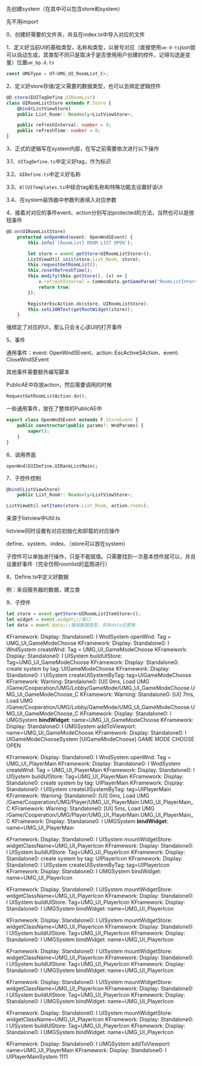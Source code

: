 先创建system（在其中可以包含store和system）

先不用import

0、创建好需要的文件夹，并且在index.ts中导入对应的文件

1、定义好当前UI的基础类型，名称和类型，以冒号对应（直接使用`ue-d-ts`json就可以自动生成，其类型不同只是取决于是否使用用户创建的控件，记得勾选是变量）位置`ue_bp.d.ts`

```ts
const UMGType = UT<UMG_UI_RoomList_C>;
```



2、定义好store存储/定义需要的数据类型，也可以去绑定逻辑控件

```ts
@D.store(EUITagDefine.UIRoomList)
class UIRoomListStore extends F.Store {
    @bind(ListViewStore)
    public List_Room!: Readonly<ListViewStore>;

    public refreshInterval: number = 0;
    public refreshTime: number = 0;
}
```

3、正式的逻辑写在system内部，在写之前需要依次进行以下操作

3.1、`UITagDefine.ts`中定义好tag，作为标识

3.2、`UIDefine.ts`中定义好名称

3.3、`AllUITemplates.ts`中结合tag和名称和特殊功能去设置好该UI

3.4、在system装饰器中参数列表填入对应参数



4、接着对对应的事件event、action分别写出protected的方法，当然也可以是按钮事件

```ts
@D.on(UIRoomListStore)
    protected onOpenWnd(event: OpenWndSEvent) {
        this.info(`[RoomList] ROOM LIST OPEN`);

        let store = event.getStore<UIRoomListStore>();
        ListViewUtil.init(store.List_Room, store);
        this.requestGetRoomList();
        this.resetRefreshTime();
        this.modify(this.getStore(), (v) => {
            v.refreshInterval = CommonData.getGameParam("RoomListInterval") as number;
            return true;
        });

        RegisterEscAction.do(store, UIRoomListStore);
        this.setL10NText(getRootWidget(store));
    }
```

强绑定了对应的UI，那么只会关心该UI的打开事件



5、事件

通用事件：event: OpenWndSEvent、action: EscActiveSAction、event: CloseWndSEvent

其他事件需要额外编写脚本

PublicAE中存放action，然后需要调用的时候

```ts
RequestGetRoomListAction.do();
```

一些通用事件，放在了整体的PublicAE中

```ts
export class OpenWndSEvent extends F.StoreEvent {
    public constructor(public params?: WndParams) {
        super();
    }
}
```





6、调用界面

```ts\
openWnd(EUIDefine.UIRankListMain);
```



7、子控件控制

```ts
@bind(ListViewStore)
    public List_Room!: Readonly<ListViewStore>;
```



```ts
ListViewUtil.setItems(store.List_Room, action.rooms);
```

来源于listview中Util.ts

listview同时设置有对应初始化和卸载的对应操作





define、system、index、（store可以放在system）



子控件可以单独进行操作，只是不能赋值。只需要找到一次基本控件就可以，并且设置好事件（完全仿照roomlist的蓝图进行）



8、Define.ts中定义好数据

例：来自服务器的数据，建立类



9、子控件

```ts
let store = event.getStore<UIRoomListItemStore>();
let widget = event.widget;//窗口
let data = event.data;//基础数据类型，具体data还要看
```



KFramework: Display: Standalone0: I WndSystem openWnd: Tag = UMG_UI_GameModeChoose
KFramework: Display: Standalone0: I WndSystem createWnd: Tag = UMG_UI_GameModeChoose
KFramework: Display: Standalone0: I UISystem buildUIStore: Tag=UMG_UI_GameModeChoose
KFramework: Display: Standalone0: create system by tag: UIGameModeChoose
KFramework: Display: Standalone0: I UISystem createUISystemByTag: tag=UIGameModeChoose
KFramework: Warning: Standalone0: [UI] 0ms, Load UMG /Game/Cooperation/UMG/Lobby/GameMode/UMG_UI_GameModeChoose.UMG_UI_GameModeChoose_C 
KFramework: Warning: Standalone0: [UI] 7ms, Load UMG /Game/Cooperation/UMG/Lobby/GameMode/UMG_UI_GameModeChoose.UMG_UI_GameModeChoose_C 
KFramework: Display: Standalone0: I UMGSystem **bindWidget**: name=UMG_UI_GameModeChoose
KFramework: Display: Standalone0: I UMGSystem addToViewport: name=UMG_UI_GameModeChoose
KFramework: Display: Standalone0: I UIGameModeChooseSystem [UIGameModeChoose] GAME MODE CHOOSE OPEN





KFramework: Display: Standalone0: I WndSystem openWnd: Tag = UMG_UI_PlayerMain
KFramework: Display: Standalone0: I WndSystem createWnd: Tag = UMG_UI_PlayerMain
KFramework: Display: Standalone0: I UISystem buildUIStore: Tag=UMG_UI_PlayerMain
KFramework: Display: Standalone0: create system by tag: UIPlayerMain
KFramework: Display: Standalone0: I UISystem createUISystemByTag: tag=UIPlayerMain
KFramework: Warning: Standalone0: [UI] 0ms, Load UMG /Game/Cooperation/UMG/Player/UMG_UI_PlayerMain.UMG_UI_PlayerMain_C 
KFramework: Warning: Standalone0: [UI] 5ms, Load UMG /Game/Cooperation/UMG/Player/UMG_UI_PlayerMain.UMG_UI_PlayerMain_C 
KFramework: Display: Standalone0: I UMGSystem **bindWidget**: name=UMG_UI_PlayerMain

KFramework: Display: Standalone0: I UISystem mountWidgetStore: widgetClassName=UMG_UI_PlayerIcon
KFramework: Display: Standalone0: I UISystem buildUIStore: Tag=UMG_UI_PlayerIcon
KFramework: Display: Standalone0: create system by tag: UIPlayerIcon
KFramework: Display: Standalone0: I UISystem createUISystemByTag: tag=UIPlayerIcon
KFramework: Display: Standalone0: I UMGSystem bindWidget: name=UMG_UI_PlayerIcon

KFramework: Display: Standalone0: I UISystem mountWidgetStore: widgetClassName=UMG_UI_PlayerIcon
KFramework: Display: Standalone0: I UISystem buildUIStore: Tag=UMG_UI_PlayerIcon
KFramework: Display: Standalone0: I UMGSystem bindWidget: name=UMG_UI_PlayerIcon

KFramework: Display: Standalone0: I UISystem mountWidgetStore: widgetClassName=UMG_UI_PlayerIcon
KFramework: Display: Standalone0: I UISystem buildUIStore: Tag=UMG_UI_PlayerIcon
KFramework: Display: Standalone0: I UMGSystem bindWidget: name=UMG_UI_PlayerIcon

KFramework: Display: Standalone0: I UISystem mountWidgetStore: widgetClassName=UMG_UI_PlayerIcon
KFramework: Display: Standalone0: I UISystem buildUIStore: Tag=UMG_UI_PlayerIcon
KFramework: Display: Standalone0: I UMGSystem bindWidget: name=UMG_UI_PlayerIcon

KFramework: Display: Standalone0: I UISystem mountWidgetStore: widgetClassName=UMG_UI_PlayerIcon
KFramework: Display: Standalone0: I UISystem buildUIStore: Tag=UMG_UI_PlayerIcon
KFramework: Display: Standalone0: I UMGSystem bindWidget: name=UMG_UI_PlayerIcon

KFramework: Display: Standalone0: I UISystem mountWidgetStore: widgetClassName=UMG_UI_PlayerIcon
KFramework: Display: Standalone0: I UISystem buildUIStore: Tag=UMG_UI_PlayerIcon
KFramework: Display: Standalone0: I UMGSystem bindWidget: name=UMG_UI_PlayerIcon

KFramework: Display: Standalone0: I UMGSystem addToViewport: name=UMG_UI_PlayerMain
KFramework: Display: Standalone0: I UIPlayerMainSystem 1111

